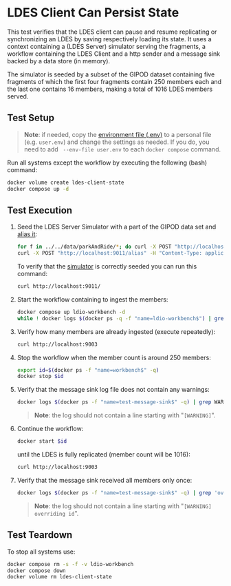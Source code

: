 # LDES Client Can Persist State
This test verifies that the LDES client can pause and resume replicating or synchronizing an LDES by saving respectively loading its state. It uses a context containing a (LDES Server) simulator serving the fragments, a workflow containing the LDES Client and a http sender and a message sink backed by a data store (in memory).

The simulator is seeded by a subset of the GIPOD dataset containing five fragments of which the first four fragments contain 250 members each and the last one contains 16 members, making a total of 1016 LDES members served. 

## Test Setup
> **Note**: if needed, copy the [environment file (.env)](./.env) to a personal file (e.g. `user.env`) and change the settings as needed. If you do, you need to add ` --env-file user.env` to each `docker compose` command.

Run all systems except the workflow by executing the following (bash) command:
```bash
docker volume create ldes-client-state
docker compose up -d
```

## Test Execution
1. Seed the LDES Server Simulator with a part of the GIPOD data set and [alias it](./create-alias.json):
    ```bash
    for f in ../../data/parkAndRide/*; do curl -X POST "http://localhost:9011/ldes" -H "Content-Type: text/turtle" -d "@$f"; done
    curl -X POST "http://localhost:9011/alias" -H "Content-Type: application/json" -d '@data/create-alias.json'
    ```
    To verify that the [simulator](http://localhost:9011/) is correctly seeded you can run this command: 
    ```bash
    curl http://localhost:9011/
    ```

2. Start the workflow containing to ingest the members:
   ```bash
   docker compose up ldio-workbench -d
   while ! docker logs $(docker ps -q -f "name=ldio-workbench$") | grep 'Started Application in' ; do sleep 1; done
   ```

3. Verify how many members are already ingested (execute repeatedly):
    ```bash
    curl http://localhost:9003
    ```

4. Stop the workflow when the member count is around 250 members:
   ```bash
   export id=$(docker ps -f "name=workbench$" -q)
   docker stop $id
   ```

5. Verify that the message sink log file does not contain any warnings:
    ```bash
    docker logs $(docker ps -f "name=test-message-sink$" -q) | grep WARNING
    ```
    > **Note**: the log should not contain a line starting with "`[WARNING]`".

6. Continue the workflow:
   ```bash
   docker start $id
   ```
   until the LDES is fully replicated (member count will be 1016):
    ```bash
    curl http://localhost:9003
    ```

7. Verify that the message sink received all members only once:
    ```bash
    docker logs $(docker ps -f "name=test-message-sink$" -q) | grep 'overriding id'
    ```
    > **Note**: the log should not contain a line starting with "`[WARNING] overriding id`".

## Test Teardown
To stop all systems use:
```bash
docker compose rm -s -f -v ldio-workbench
docker compose down
docker volume rm ldes-client-state
```
